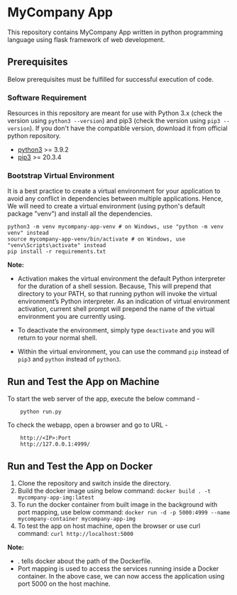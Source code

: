 # MyCompany App
This repository contains MyCompany App written in python programming language using flask framework of web development.

## Prerequisites
Below prerequisites must be fulfilled for successful execution of code.

### Software Requirement
Resources in this repository are meant for use with Python 3.x (check the version using `python3 --version`) and pip3 (check the version using `pip3 --version`). If you don't have the compatible version, download it from official python repository.

- [python3](https://www.python.org/downloads/) >= 3.9.2
- [pip3](https://pypi.org/project/pip/) >= 20.3.4

### Bootstrap Virtual Environment
It is a best practice to create a virtual environment for your application to avoid any conflict in dependencies between multiple applications. Hence, We will need to create a virtual environment (using python's default package "venv") and install all the dependencies.
```
python3 -m venv mycompany-app-venv # on Windows, use "python -m venv venv" instead
source mycompany-app-venv/bin/activate # on Windows, use "venv\Scripts\activate" instead
pip install -r requirements.txt
```

**Note:**
- Activation makes the virtual environment the default Python interpreter for the duration of a shell session. Because, This will prepend that directory to your PATH, so that running python will invoke the virtual environment’s Python interpreter. As an indication of virtual environment activation, current shell prompt will prepend the name of the virtual environment you are currently using.

- To deactivate the environment, simply type `deactivate` and you will return to your normal shell.

- Within the virtual environment, you can use the command `pip` instead of `pip3` and `python` instead of `python3`.

## Run and Test the App on Machine
To start the web server of the app, execute the below command -
```
    python run.py
```

To check the webapp, open a browser and go to URL -
```
    http://<IP>:Port
    http://127.0.0.1:4999/
```

## Run and Test the App on Docker
1. Clone the repository and switch inside the directory.
2. Build the docker image using below command: 
    `docker build . -t mycompany-app-img:latest`
3. To run the docker container from built image in the background with port mapping, use below command: 
    `docker run -d -p 5000:4999 --name mycompany-container mycompany-app-img`
4. To test the app on host machine, open the browser or use curl command: 
    `curl http://localhost:5000`

**Note:** 
- . tells docker about the path of the Dockerfile.
- Port mapping is used to access the services running inside a Docker container. In the above case, we can now access the application using port 5000 on the host machine.